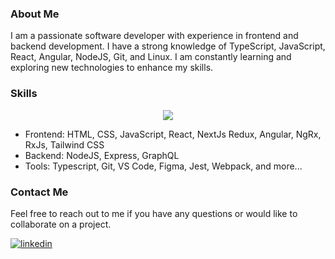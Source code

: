 ### About Me

I am a passionate software developer with experience in frontend and backend development. I have a strong knowledge of TypeScript, JavaScript, React, Angular, NodeJS, Git, and Linux. I am constantly learning and exploring new technologies to enhance my skills.

### Skills
<p align="center">
<img src="https://skillicons.dev/icons?i=js,html,css,ts,react,redux,nextjs,angular,nodejs,express,graphql,tailwind,vite,webpack,figma,git,jest,vscode,linux,neovim" />
</p>

- Frontend: HTML, CSS, JavaScript, React, NextJs Redux,  Angular, NgRx, RxJs, Tailwind CSS
- Backend: NodeJS, Express, GraphQL
- Tools: Typescript, Git, VS Code, Figma, Jest, Webpack, and more...
### Contact Me

Feel free to reach out to me if you have any questions or would like to collaborate on a project.

[![linkedin](https://skillicons.dev/icons?i=linkedin)](https://www.linkedin.com/in/miras-suleimen/)